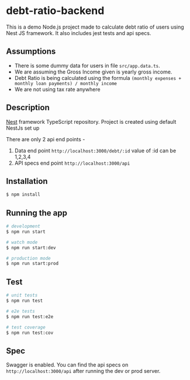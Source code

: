 # debt-ratio-backend
This is a demo Node.js project made to calculate debt ratio of users using Nest JS framework.
It also includes jest tests and api specs.

## Assumptions

- There is some dummy data for users in file `src/app.data.ts`. 
- We are assuming the Gross Income given is yearly gross income.
- Debt Ratio is being calculated using the formula `(monthly expenses + monthly loan payments) / monthly income`
- We are not using tax rate anywhere

## Description

[Nest](https://github.com/nestjs/nest) framework TypeScript repository.
Project is created using default NestJs set up

There are only 2 api end points - 
1. Data end point `http://localhost:3000/debt/:id` value of :id can be 1,2,3,4
2. API specs end point `http://localhost:3000/api`

## Installation

```bash
$ npm install
```

## Running the app

```bash
# development
$ npm run start

# watch mode
$ npm run start:dev

# production mode
$ npm run start:prod
```

## Test

```bash
# unit tests
$ npm run test

# e2e tests
$ npm run test:e2e

# test coverage
$ npm run test:cov
```

## Spec

Swagger is enabled. You can find the api specs on `http://localhost:3000/api` after running the dev or prod server.
